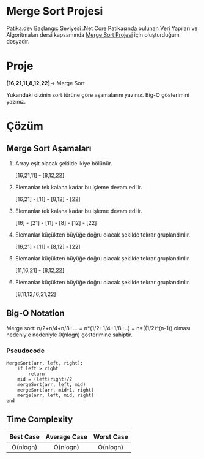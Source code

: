 # Merge Sort Projesi

Patika.dev Başlangıç Seviyesi .Net Core Patikasında bulunan Veri Yapıları ve Algoritmaları dersi kapsamında [Merge Sort Projesi](https://app.patika.dev/courses/veri-yapilari-ve-algoritmalar/merge-sort-proje) için oluşturduğum dosyadır.

# Proje
**[16,21,11,8,12,22]**-> Merge Sort

Yukarıdaki dizinin sort türüne göre aşamalarını yazınız.
Big-O gösterimini yazınız.

# Çözüm

## Merge Sort Aşamaları
1. Array eşit olacak şekilde ikiye bölünür.

    [16,21,11] - [8,12,22]
2. Elemanlar tek kalana kadar bu işleme devam edilir.

    [16,21] - [11] -  [8,12] - [22]
    
3. Elemanlar tek kalana kadar bu işleme devam edilir.

    [16] - [21] - [11] -  [8] - [12] - [22]
    
4. Elemanlar küçükten büyüğe doğru olacak şekilde tekrar gruplandırılır.

    [16,21] - [11] - [8,12] - [22]
    
5. Elemanlar küçükten büyüğe doğru olacak şekilde tekrar gruplandırılır.

    [11,16,21] - [8,12,22]
    
6. Elemanlar küçükten büyüğe doğru olacak şekilde tekrar gruplandırılır.

    [8,11,12,16,21,22]

## Big-O Notation
Merge sort:
n/2+n/4+n/8+... = n*(1/2+1/4+1/8+..) = n*((1/2)^(n-1)) olması nedeniyle nedeniyle 0(nlogn) gösterimine sahiptir.

### Pseudocode
```
MergeSort(arr, left, right):
    if left > right 
        return
    mid = (left+right)/2
    mergeSort(arr, left, mid)
    mergeSort(arr, mid+1, right)
    merge(arr, left, mid, right)
end
```
## Time Complexity
| Best Case     | Average Case  | Worst Case | 
|:-------------:|:-------------:|:-------------:|
| O(nlogn)          | O(nlogn)        | O(nlogn)    |

